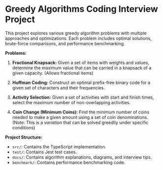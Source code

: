 # Greedy Algorithms Coding Interview Project

This project explores various greedy algorithm problems with multiple approaches and optimizations. Each problem includes optimal solutions, brute-force comparisons, and performance benchmarking.

**Problems:**

1. **Fractional Knapsack:** Given a set of items with weights and values, determine the maximum value that can be carried in a knapsack of a given capacity.  (Allows fractional items)

2. **Huffman Coding:** Construct an optimal prefix-free binary code for a given set of characters and their frequencies.

3. **Activity Selection:** Given a set of activities with start and finish times, select the maximum number of non-overlapping activities.

4. **Coin Change (Minimum Coins):** Find the minimum number of coins needed to make a given amount using a set of coin denominations. (Note:  This is a *variation* that can be solved greedily under specific conditions)


**Project Structure:**

- `src/`: Contains the TypeScript implementation.
- `test/`: Contains Jest test cases.
- `docs/`: Contains algorithm explanations, diagrams, and interview tips.
- `benchmark/`: Contains performance benchmarking code.